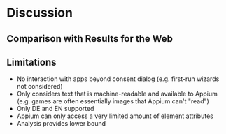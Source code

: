 # Discussion


## Comparison with Results for the Web

## Limitations

* No interaction with apps beyond consent dialog (e.g. first-run wizards not considered)
* Only considers text that is machine-readable and available to Appium (e.g. games are often essentially images that Appium can't "read")
* Only DE and EN supported
* Appium can only access a very limited amount of element attributes
* Analysis provides lower bound
